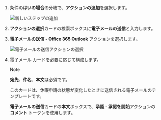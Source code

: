 1. 条件の**はいの場合**の分岐で、**アクションの追加**を選択します。

    ![新しいステップの追加](media/modern-approvals/add-action-after-condition.png)
1. **アクションの選択**カードの検索ボックスに**電子メールの送信**と入力します。
1. **電子メールの送信 - Office 365 Outlook** アクションを選択します。

    ![電子メールの送信アクションの選択](media/modern-approvals/select-send-email-yes.png)
1. 電子メール カードを必要に応じて構成します。

     >[!NOTE]
     > **宛先**、**件名**、**本文**は必須です。

     このカードは、休暇申請の状態が変化したときに送信される電子メールのテンプレートです。

     **電子メールの送信**カードの**本文**ボックスで、**承認 - 承認を開始**アクションの**コメント** トークンを使用します。
